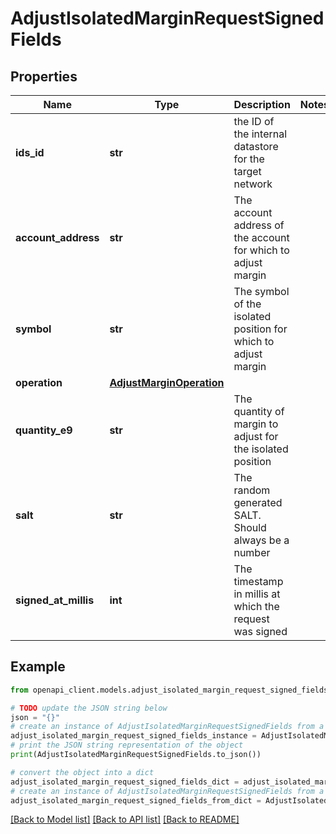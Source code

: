 # AdjustIsolatedMarginRequestSignedFields


## Properties

Name | Type | Description | Notes
------------ | ------------- | ------------- | -------------
**ids_id** | **str** | the ID of the internal datastore for the target network | 
**account_address** | **str** | The account address of the account for which to adjust margin | 
**symbol** | **str** | The symbol of the isolated position for which to adjust margin | 
**operation** | [**AdjustMarginOperation**](AdjustMarginOperation.md) |  | 
**quantity_e9** | **str** | The quantity of margin to adjust for the isolated position | 
**salt** | **str** | The random generated SALT. Should always be a number | 
**signed_at_millis** | **int** | The timestamp in millis at which the request was signed | 

## Example

```python
from openapi_client.models.adjust_isolated_margin_request_signed_fields import AdjustIsolatedMarginRequestSignedFields

# TODO update the JSON string below
json = "{}"
# create an instance of AdjustIsolatedMarginRequestSignedFields from a JSON string
adjust_isolated_margin_request_signed_fields_instance = AdjustIsolatedMarginRequestSignedFields.from_json(json)
# print the JSON string representation of the object
print(AdjustIsolatedMarginRequestSignedFields.to_json())

# convert the object into a dict
adjust_isolated_margin_request_signed_fields_dict = adjust_isolated_margin_request_signed_fields_instance.to_dict()
# create an instance of AdjustIsolatedMarginRequestSignedFields from a dict
adjust_isolated_margin_request_signed_fields_from_dict = AdjustIsolatedMarginRequestSignedFields.from_dict(adjust_isolated_margin_request_signed_fields_dict)
```
[[Back to Model list]](../README.md#documentation-for-models) [[Back to API list]](../README.md#documentation-for-api-endpoints) [[Back to README]](../README.md)


